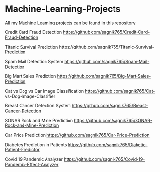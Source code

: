 # Machine-Learning-Projects
All my Machine Learning projects can be found in this repository

Credit Card Fraud Detection    https://github.com/sagnik765/Credit-Card-Fraud-Detection

Titanic Survival Prediction    https://github.com/sagnik765/Titanic-Survival-Prediction

Spam Mail Detection System    https://github.com/sagnik765/Spam-Mail-Detection

Big Mart Sales Prediction    https://github.com/sagnik765/Big-Mart-Sales-Prediction

Cat vs Dog vs Car Image Classification    https://github.com/sagnik765/Cat-vs-Dog-Image-Classifier

Breast Cancer Detection System    https://github.com/sagnik765/Breast-Cancer-Detection

SONAR Rock and Mine Prediction    https://github.com/sagnik765/SONAR-Rock-and-Mine-Prediction

Car Price Prediction    https://github.com/sagnik765/Car-Price-Prediction

Diabetes Prediction in Patients    https://github.com/sagnik765/Diabetic-Patient-Predictor

Covid 19 Pandemic Analyzer    https://github.com/sagnik765/Covid-19-Pandemic-Effect-Analyzer

